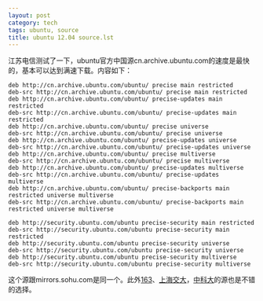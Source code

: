 ```yaml
---
layout: post
category: tech
tags: ubuntu, source
title: ubuntu 12.04 source.lst
---
```

江苏电信测试了一下，ubuntu官方中国源cn.archive.ubuntu.com的速度是最快的，基本可以达到满速下载。内容如下：

	deb http://cn.archive.ubuntu.com/ubuntu/ precise main restricted
	deb-src http://cn.archive.ubuntu.com/ubuntu/ precise main restricted
	deb http://cn.archive.ubuntu.com/ubuntu/ precise-updates main restricted
	deb-src http://cn.archive.ubuntu.com/ubuntu/ precise-updates main restricted
	deb http://cn.archive.ubuntu.com/ubuntu/ precise universe
	deb-src http://cn.archive.ubuntu.com/ubuntu/ precise universe
	deb http://cn.archive.ubuntu.com/ubuntu/ precise-updates universe
	deb-src http://cn.archive.ubuntu.com/ubuntu/ precise-updates universe
	deb http://cn.archive.ubuntu.com/ubuntu/ precise multiverse
	deb-src http://cn.archive.ubuntu.com/ubuntu/ precise multiverse
	deb http://cn.archive.ubuntu.com/ubuntu/ precise-updates multiverse
	deb-src http://cn.archive.ubuntu.com/ubuntu/ precise-updates multiverse
	deb http://cn.archive.ubuntu.com/ubuntu/ precise-backports main restricted universe multiverse
	deb-src http://cn.archive.ubuntu.com/ubuntu/ precise-backports main restricted universe multiverse
	
	deb http://security.ubuntu.com/ubuntu precise-security main restricted
	deb-src http://security.ubuntu.com/ubuntu precise-security main restricted
	deb http://security.ubuntu.com/ubuntu precise-security universe
	deb-src http://security.ubuntu.com/ubuntu precise-security universe
	deb http://security.ubuntu.com/ubuntu precise-security multiverse
	deb-src http://security.ubuntu.com/ubuntu precise-security multiverse

这个源跟mirrors.sohu.com是同一个。此外[163](http://mirrors.163.com/)、[上海交大](http://ftp.sjtu.edu.cn/)，[中科大](http://mirrors.ustc.edu.cn/)的源也是不错的选择。

